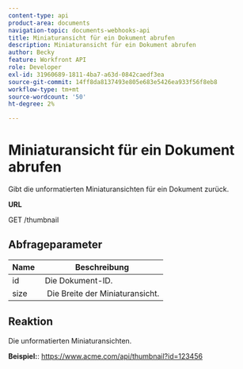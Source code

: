 ```yaml
---
content-type: api
product-area: documents
navigation-topic: documents-webhooks-api
title: Miniaturansicht für ein Dokument abrufen
description: Miniaturansicht für ein Dokument abrufen
author: Becky
feature: Workfront API
role: Developer
exl-id: 31960689-1811-4ba7-a63d-0842caedf3ea
source-git-commit: 14ff8da8137493e805e683e5426ea933f56f8eb8
workflow-type: tm+mt
source-wordcount: '50'
ht-degree: 2%

---
```



# Miniaturansicht für ein Dokument abrufen

Gibt die unformatierten Miniaturansichten für ein Dokument zurück.

**URL**

GET /thumbnail

## Abfrageparameter

| Name  | Beschreibung |
|---|---|
| id  | Die Dokument-ID. |
| size  |  Die Breite der Miniaturansicht. |


## Reaktion

Die unformatierten Miniaturansichten.

**Beispiel:**: https://www.acme.com/api/thumbnail?id=123456
